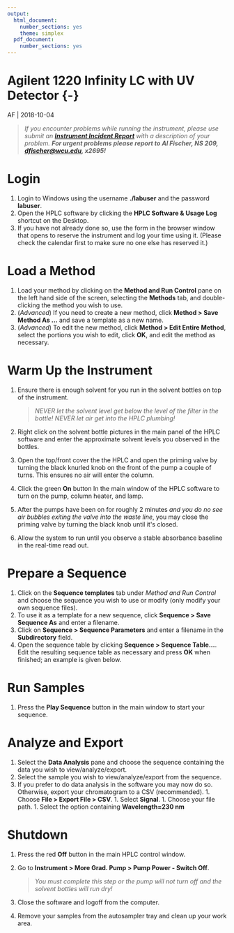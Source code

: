 ```yaml
---
output:
  html_document:
    number_sections: yes
    theme: simplex
  pdf_document:
    number_sections: yes
---
```


# Agilent 1220 Infinity LC with UV Detector {-}

AF | 2018-10-04

> *If you encounter problems while running the instrument, please use submit an [**Instrument Incident Report**](https://docs.google.com/forms/d/e/1FAIpQLSc96MiK73kKP06KEZpR0-O7zETCLvWgQtLp_bKEynosUKqpNg/viewform) with a description of your problem.  **For urgent problems please report to Al Fischer, NS 209, dfischer@wcu.edu, x2695!***

# Login

1. Login to Windows using the username **./labuser** and the password **labuser**.
1. Open the HPLC software by clicking the **HPLC Software & Usage Log** shortcut on the Desktop.
1. If you have not already done so, use the form in the browser window that opens to reserve the instrument and log your time using it. (Please check the calendar first to make sure no one else has reserved it.)

# Load a Method

1. Load your method by clicking on the **Method and Run Control** pane on the left hand side of the screen, selecting the **Methods** tab, and double-clicking the method you wish to use.
1. (*Advanced*) If you need to create a new method, click **Method > Save Method As ...** and save a template as a new name.
1. (*Advanced*) To edit the new method, click **Method > Edit Entire Method**, select the portions you wish to edit, click **OK**, and edit the method as necessary.

# Warm Up the Instrument

1. Ensure there is enough solvent for you run in the solvent bottles on top of the instrument.     
      
      > *NEVER let the solvent level get below the level of the filter in the bottle! NEVER let air get into the HPLC plumbing!*

1. Right click on the solvent bottle pictures in the main panel of the HPLC software and enter the approximate solvent levels you observed in the bottles.
1. Open the top/front cover the the HPLC and open the priming valve by turning the black knurled knob on the front of the pump a couple of turns.  This ensures no air will enter the column.
1. Click the green **On** button In the main window of the HPLC software to turn on the pump, column heater, and lamp.
1. After the pumps have been on for roughly 2 minutes *and you do no see air bubbles exiting the valve into the waste line*, you may close the priming valve by turning the black knob until it's closed.
1. Allow the system to run until you observe a stable absorbance baseline in the real-time read out.

# Prepare a Sequence

1. Click on the **Sequence templates** tab under *Method and Run Control* and choose the sequence you wish to use or modify (only modify your own sequence files).
1. To use it as a template for a new sequence, click **Sequence > Save Sequence As** and enter a filename.
1. Click on **Sequence > Sequence Parameters** and enter a filename in the **Subdirectory** field.
1. Open the sequence table by clicking **Sequence > Sequence Table...**.  Edit the resulting sequence table as necessary and press **OK** when finished; an example is given below.

# Run Samples

1. Press the **Play Sequence** button in the main window to start your sequence.

# Analyze and Export

1. Select the **Data Analysis** pane and choose the sequence containing the data you wish to view/analyze/export.
1. Select the sample you wish to view/analyze/export from the sequence.
1. If you prefer to do data analysis in the software you may now do so.  Otherwise, export your chromatogram to a CSV (recommended).
		1. Choose **File > Export File > CSV**.
		1. Select **Signal**.
		1. Choose your file path.
		1. Select the option containing **Wavelength=230 nm**

# Shutdown

1. Press the red **Off** button in the main HPLC control window.
1. Go to **Instrument > More Grad. Pump > Pump Power - Switch Off**.     

      > *You must complete this step or the pump will not turn off and the solvent bottles will run dry!*
		
1. Close the software and logoff from the computer.
1. Remove your samples from the autosampler tray and clean up your work area.
